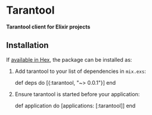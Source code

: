 # Tarantool

**Tarantool client for Elixir projects**

## Installation

If [available in Hex](https://hex.pm/docs/publish), the package can be installed as:

  1. Add tarantool to your list of dependencies in `mix.exs`:

        def deps do
          [{:tarantool, "~> 0.0.1"}]
        end

  2. Ensure tarantool is started before your application:

        def application do
          [applications: [:tarantool]]
        end

